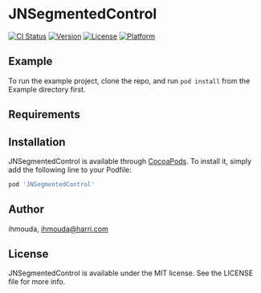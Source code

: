 # JNSegmentedControl

[![CI Status](https://img.shields.io/travis/ihmouda/JNSegmentedControl.svg?style=flat)](https://travis-ci.org/ihmouda/JNSegmentedControl)
[![Version](https://img.shields.io/cocoapods/v/JNSegmentedControl.svg?style=flat)](https://cocoapods.org/pods/JNSegmentedControl)
[![License](https://img.shields.io/cocoapods/l/JNSegmentedControl.svg?style=flat)](https://cocoapods.org/pods/JNSegmentedControl)
[![Platform](https://img.shields.io/cocoapods/p/JNSegmentedControl.svg?style=flat)](https://cocoapods.org/pods/JNSegmentedControl)

## Example

To run the example project, clone the repo, and run `pod install` from the Example directory first.

## Requirements

## Installation

JNSegmentedControl is available through [CocoaPods](https://cocoapods.org). To install
it, simply add the following line to your Podfile:

```ruby
pod 'JNSegmentedControl'
```

## Author

ihmouda, ihmouda@harri.com

## License

JNSegmentedControl is available under the MIT license. See the LICENSE file for more info.
